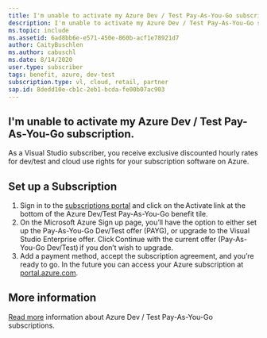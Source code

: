 ```yaml
---
title: I'm unable to activate my Azure Dev / Test Pay-As-You-Go subscription.
description: I'm unable to activate my Azure Dev / Test Pay-As-You-Go subscription included with my Visual Studio subscription? 
ms.topic: include
ms.assetid: 6ad8bb6e-e571-450e-860b-acf1e78921d7
author: CaityBuschlen
ms.author: cabuschl
ms.date: 8/14/2020
user.type: subscriber
tags: benefit, azure, dev-test
subscription.type: vl, cloud, retail, partner
sap.id: 8dedd10e-cb1c-2eb1-bcda-fe00b07ac903
---
```


## I'm unable to activate my Azure Dev / Test Pay-As-You-Go subscription.

As a Visual Studio subscriber, you receive exclusive discounted hourly rates for dev/test and cloud use rights for your subscription software on Azure. 

## Set up a Subscription

1. Sign in to the [subscriptions portal](https://my.visualstudio.com/benefits) and click on the Activate link at the bottom of the Azure Dev/Test Pay-As-You-Go benefit tile.
1. On the Microsoft Azure Sign up page, you’ll have the option to either set up the Pay-As-You-Go Dev/Test offer (PAYG), or upgrade to the Visual Studio Enterprise offer. Click Continue with the current offer (Pay-As-You-Go Dev/Test) if you don’t wish to upgrade. 
1. Add a payment method, accept the subscription agreement, and you’re ready to go. In the future you can access your Azure subscription at [portal.azure.com](https://portal.azure.com/). 

## More information 
[Read more](https://docs.microsoft.com/visualstudio/subscriptions/vs-azure-payg) information about Azure Dev / Test Pay-As-You-Go subscriptions.